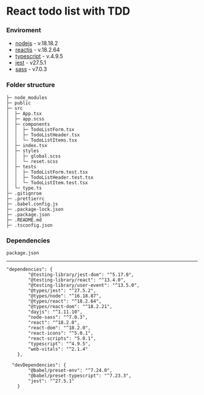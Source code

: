 # React todo list with TDD

### Enviroment

-   [nodejs] - v.18.18.2
-   [reactjs] - v.18.2.64
-   [typescript] - v.4.9.5
-   [jest] - v27.5.1
-   [sass] - v7.0.3

### Folder structure

```
├─ node_modules
├─ public
├─ src
│  ├─ App.tsx
│  ├─ app.scss
│  ├─ components
│  │  ├─ TodoListForm.tsx
│  │  ├─ TodoListHeader.tsx
│  │  └─ TodoListItems.tsx
│  ├─ index.tsx
│  ├─ styles
│  │  ├─ global.scss
│  │  └─ reset.scss
│  ├─ tests
│  │  ├─ TodoListForm.test.tsx
│  │  ├─ TodoListHeader.test.tsx
│  │  └─ TodoListItem.test.tsx
│  └─ type.ts
├─ .gitignroe
├─ .prettierrc
├─ .babel.config.js
├─ .package-lock.json
├─ .package.json
├─ .README.md
├─ .tsconfig.json
```

### Dependencies

`package.json`

---

```
"dependencies": {
        "@testing-library/jest-dom": "^5.17.0",
        "@testing-library/react": "^13.4.0",
        "@testing-library/user-event": "^13.5.0",
        "@types/jest": "^27.5.2",
        "@types/node": "^16.18.87",
        "@types/react": "^18.2.64",
        "@types/react-dom": "^18.2.21",
        "dayjs": "^1.11.10",
        "node-sass": "^7.0.3",
        "react": "^18.2.0",
        "react-dom": "^18.2.0",
        "react-icons": "^5.0.1",
        "react-scripts": "5.0.1",
        "typescript": "^4.9.5",
        "web-vitals": "^2.1.4"
    },

  "devDependencies": {
        "@babel/preset-env": "^7.24.0",
        "@babel/preset-typescript": "^7.23.3",
        "jest": "^27.5.1"
    }
```

<!-- Outlink -->

[reactjs]: https://reactjs.org/
[nodejs]: https://nodejs.org/en/
[typescript]: https://www.typescriptlang.org/
[jest]: https://jestjs.io/
[sass]: https://sass-lang.com/
